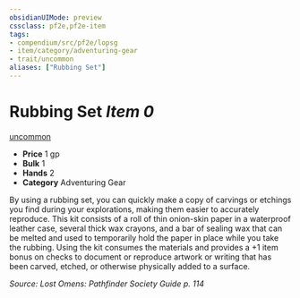```yaml
---
obsidianUIMode: preview
cssclass: pf2e,pf2e-item
tags:
- compendium/src/pf2e/lopsg
- item/category/adventuring-gear
- trait/uncommon
aliases: ["Rubbing Set"]
---
```

# Rubbing Set *Item 0*  
[uncommon](../../../rules/traits/uncommon.md)  

- **Price** 1 gp
- **Bulk** 1
- **Hands** 2
- **Category** Adventuring Gear

By using a rubbing set, you can quickly make a copy of carvings or etchings you find during your explorations, making them easier to accurately reproduce. This kit consists of a roll of thin onion-skin paper in a waterproof leather case, several thick wax crayons, and a bar of sealing wax that can be melted and used to temporarily hold the paper in place while you take the rubbing. Using the kit consumes the materials and provides a +1 item bonus on checks to document or reproduce artwork or writing that has been carved, etched, or otherwise physically added to a surface.

*Source: Lost Omens: Pathfinder Society Guide p. 114*
